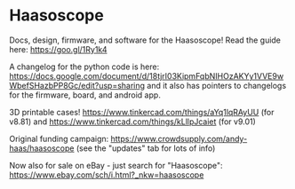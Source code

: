 # Haasoscope

Docs, design, firmware, and software for the Haasoscope!
Read the guide here: https://goo.gl/1Ry1k4 

A changelog for the python code is here: https://docs.google.com/document/d/18tjrI03KipmFqbNIHOzAKYy1VVE9wWbefSHazbPP8Gc/edit?usp=sharing and it also has pointers to changelogs for the firmware, board, and android app.

3D printable cases! 
https://www.tinkercad.com/things/aYq1lqRAyUU (for v8.81) and https://www.tinkercad.com/things/kLllpJcaiet (for v9.01)

Original funding campaign: https://www.crowdsupply.com/andy-haas/haasoscope (see the "updates" tab for lots of info)

Now also for sale on eBay - just search for "Haasoscope": https://www.ebay.com/sch/i.html?_nkw=haasoscope
